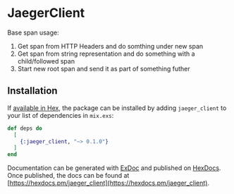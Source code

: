 # JaegerClient

Base span usage:

1. Get span from HTTP Headers and do somthing under new span
2. Get span from string representation and do something with a child/followed span
3. Start new root span and send it as part of something futher

## Installation

If [available in Hex](https://hex.pm/docs/publish), the package can be installed
by adding `jaeger_client` to your list of dependencies in `mix.exs`:

```elixir
def deps do
  [
    {:jaeger_client, "~> 0.1.0"}
  ]
end
```

Documentation can be generated with [ExDoc](https://github.com/elixir-lang/ex_doc)
and published on [HexDocs](https://hexdocs.pm). Once published, the docs can
be found at [https://hexdocs.pm/jaeger_client](https://hexdocs.pm/jaeger_client).

